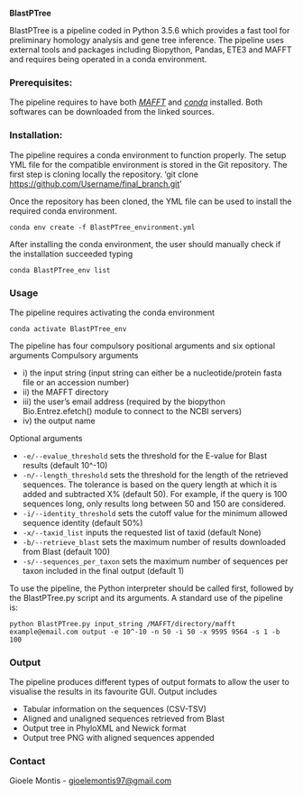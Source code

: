**BlastPTree**

BlastPTree is a pipeline coded in Python 3.5.6 which provides a fast tool for preliminary homology analysis and gene tree inference. The pipeline uses external tools and packages including Biopython, Pandas, ETE3 and MAFFT and requires being operated in a conda environment. 



### Prerequisites:
The pipeline requires to have both *[MAFFT](https://mafft.cbrc.jp/alignment/software/)* and *[conda](https://conda.io/projects/conda/en/latest/user-guide/install/index.html)* installed. Both softwares can be downloaded from the linked sources. 

### Installation:
The pipeline requires a conda environment to function properly. The setup YML file for the compatible environment is stored in the Git repository. The first step is cloning locally the repository.
‘git clone https://github.com/Username/final_branch.git'

Once the repository has been cloned, the YML file can be used to install the required conda environment.

`conda env create -f BlastPTree_environment.yml`

After installing the conda environment, the user should manually check if the installation succeeded typing

`conda BlastPTree_env list`

### Usage
The pipeline requires activating the conda environment

`conda activate BlastPTree_env`

The pipeline has four compulsory positional arguments and six optional arguments
Compulsory arguments
* i) the input string (input string can either be a nucleotide/protein fasta file or an accession number)
* ii) the MAFFT directory 
* iii) the user’s email address (required by the biopython Bio.Entrez.efetch() module to connect to the NCBI servers) 
* iv) the output name

Optional arguments
* `-e/--evalue_threshold` sets the threshold for the E-value for Blast results (default 10^-10) 
* `-n/--length_threshold` sets the threshold for the length of the retrieved sequences. The tolerance is based on the query length at which it is added and subtracted X% (default 50). For example, if the query is 100 sequences long, only results long between 50 and 150 are considered. 
* `-i/--identity_threshold` sets the cutoff value for the minimum allowed sequence identity (default 50%) 
* `-x/--taxid_list` inputs the requested list of taxid (default None) 
* `-b/--retrieve_blast` sets the maximum number of results downloaded from Blast (default 100) 
* `-s/--sequences_per_taxon` sets the maximum number of sequences per taxon included in the final output (default 1) 


To use the pipeline, the Python interpreter should be called first, followed by the BlastPTree.py script and its arguments. A standard use of the pipeline is:


`python BlastPTree.py input_string /MAFFT/directory/mafft example@email.com output -e 10^-10 -n 50 -i 50 -x 9595 9564 -s 1 -b 100`


### Output
The pipeline produces different types of output formats to allow the user to visualise the results in its favourite GUI. Output includes 
* Tabular information on the sequences (CSV-TSV)
* Aligned and unaligned sequences retrieved from Blast
* Output tree in PhyloXML and Newick format
* Output tree PNG with aligned sequences appended


### Contact
Gioele Montis - gioelemontis97@gmail.com
